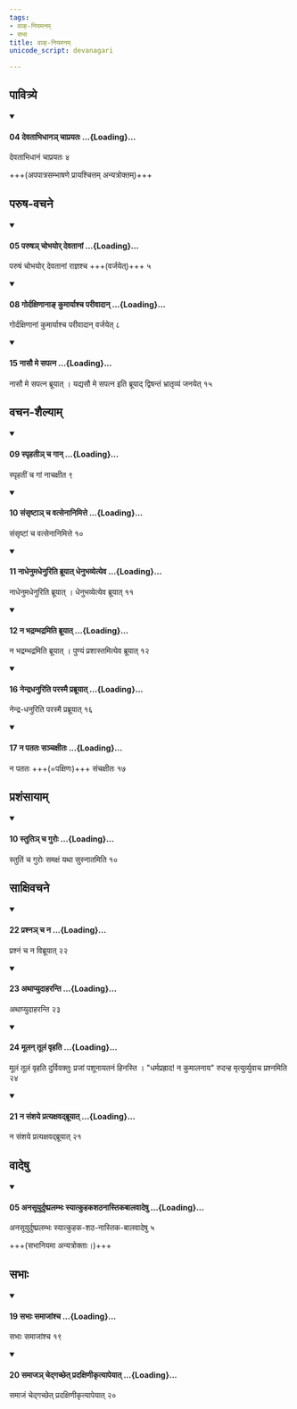 ```yaml
---
tags:
- वाक्-नियमनम्
- सभा
title: वाक्-नियमनम्
unicode_script: devanagari

---
```

## पावित्र्ये
<div class="js_include" newlevelforh1="4" unfilled url="/vedAH_yajuH/taittirIyam/sUtram/ApastambaH/dharma-sUtram/vishvAsa-prastutiH/1/11/31/04_devatAbhidhAna~n_chAprayataH.md">
<details open><summary><h4>04 देवताभिधानञ् चाप्रयतः ...{Loading}...</h4></summary>

देवताभिधानं चाप्रयतः ४
</details>
</div>
  
+++(अपपात्रसम्भाषणे प्रायश्चित्तम् अन्यत्रोक्तम्)+++

## परुष-वचने
<div class="js_include" newlevelforh1="4" unfilled url="/vedAH_yajuH/taittirIyam/sUtram/ApastambaH/dharma-sUtram/vishvAsa-prastutiH/1/11/31/05_paruSha~n_chobhayor_devatAnAM.md">
<details open><summary><h4>05 परुषञ् चोभयोर् देवतानां ...{Loading}...</h4></summary>

परुषं चोभयोर् देवतानां राज्ञश्च +++(वर्जयेत्)+++ ५
</details>
</div>
<div class="js_include" newlevelforh1="4" unfilled url="/vedAH_yajuH/taittirIyam/sUtram/ApastambaH/dharma-sUtram/vishvAsa-prastutiH/1/11/31/08_gordaxiNAnA~N_kumAryAshcha_parIvAdAn.md">
<details open><summary><h4>08 गोर्दक्षिणानाङ् कुमार्याश्च परीवादान् ...{Loading}...</h4></summary>

गोर्दक्षिणानां कुमार्याश्च परीवादान् वर्जयेत् ८
</details>
</div>
<div class="js_include" newlevelforh1="4" unfilled url="/vedAH_yajuH/taittirIyam/sUtram/ApastambaH/dharma-sUtram/vishvAsa-prastutiH/1/11/31/15_nAsau_me_sapatna.md">
<details open><summary><h4>15 नासौ मे सपत्न ...{Loading}...</h4></summary>

नासौ मे सपत्न ब्रूयात् । यद्यसौ मे सपत्न इति ब्रूयाद् द्विषन्तं भ्रातृव्यं जनयेत् १५
</details>
</div>
  

## वचन-शैल्याम्
<div class="js_include" newlevelforh1="4" unfilled url="/vedAH_yajuH/taittirIyam/sUtram/ApastambaH/dharma-sUtram/vishvAsa-prastutiH/1/11/31/09_spRhatI~n_cha_gAn.md">
<details open><summary><h4>09 स्पृहतीञ् च गान् ...{Loading}...</h4></summary>

स्पृहतीं च गां  नाचक्षीत ९
</details>
</div>
<div class="js_include" newlevelforh1="4" unfilled url="/vedAH_yajuH/taittirIyam/sUtram/ApastambaH/dharma-sUtram/vishvAsa-prastutiH/1/11/31/10_saMsRShTA~n_cha_vatsenAnimitte.md">
<details open><summary><h4>10 संसृष्टाञ् च वत्सेनानिमित्ते ...{Loading}...</h4></summary>

संसृष्टां च वत्सेनानिमित्ते १०
</details>
</div>
<div class="js_include" newlevelforh1="4" unfilled url="/vedAH_yajuH/taittirIyam/sUtram/ApastambaH/dharma-sUtram/vishvAsa-prastutiH/1/11/31/11_nAdhenumadhenuriti_brUyAt_dhenubhavyetyeva.md">
<details open><summary><h4>11 नाधेनुमधेनुरिति ब्रूयात् धेनुभव्येत्येव ...{Loading}...</h4></summary>

नाधेनुमधेनुरिति ब्रूयात् । धेनुभव्येत्येव ब्रूयात्  ११
</details>
</div>
<div class="js_include" newlevelforh1="4" unfilled url="/vedAH_yajuH/taittirIyam/sUtram/ApastambaH/dharma-sUtram/vishvAsa-prastutiH/1/11/31/12_na_bhadrambhadramiti_brUyAt.md">
<details open><summary><h4>12 न भद्रम्भद्रमिति ब्रूयात् ...{Loading}...</h4></summary>

न भद्रम्भद्रमिति ब्रूयात् । पुण्यं प्रशास्तमित्येव ब्रूयात् १२
</details>
</div>
<div class="js_include" newlevelforh1="4" unfilled url="/vedAH_yajuH/taittirIyam/sUtram/ApastambaH/dharma-sUtram/vishvAsa-prastutiH/1/11/31/16_nendradhanuriti_parasmai_prabrUyAt.md">
<details open><summary><h4>16 नेन्द्रधनुरिति परस्मै प्रब्रूयात् ...{Loading}...</h4></summary>

नेन्द्र-धनुरिति परस्मै प्रब्रूयात् १६
</details>
</div>
<div class="js_include" newlevelforh1="4" unfilled url="/vedAH_yajuH/taittirIyam/sUtram/ApastambaH/dharma-sUtram/vishvAsa-prastutiH/1/11/31/17_na_patataH_sanchaxItaH.md">
<details open><summary><h4>17 न पततः सञ्चक्षीतः ...{Loading}...</h4></summary>

न पततः +++(=पक्षिणः)+++ संचक्षीतः १७
</details>
</div>
  

## प्रशंसायाम्
<div class="js_include" newlevelforh1="4" unfilled url="/vedAH_yajuH/taittirIyam/sUtram/ApastambaH/dharma-sUtram/vishvAsa-prastutiH/1/11/32/10_stuti~n_cha_guroH.md">
<details open><summary><h4>10 स्तुतिञ् च गुरोः ...{Loading}...</h4></summary>

स्तुतिं च गुरोः समक्षं यथा सुस्नातमिति १०
</details>
</div>
  

## साक्षिवचने
<div class="js_include" newlevelforh1="4" unfilled url="/vedAH_yajuH/taittirIyam/sUtram/ApastambaH/dharma-sUtram/vishvAsa-prastutiH/1/11/32/22_prashna~n_cha_na.md">
<details open><summary><h4>22 प्रश्नञ् च न ...{Loading}...</h4></summary>

प्रश्नं च न विब्रूयात् २२
</details>
</div>
<div class="js_include" newlevelforh1="4" unfilled url="/vedAH_yajuH/taittirIyam/sUtram/ApastambaH/dharma-sUtram/vishvAsa-prastutiH/1/11/32/23_athApyudAharanti.md">
<details open><summary><h4>23 अथाप्युदाहरन्ति ...{Loading}...</h4></summary>

अथाप्युदाहरन्ति २३
</details>
</div>
<div class="js_include" newlevelforh1="4" unfilled url="/vedAH_yajuH/taittirIyam/sUtram/ApastambaH/dharma-sUtram/vishvAsa-prastutiH/1/11/32/24_mUlan_tUlaM_vRhati.md">
<details open><summary><h4>24 मूलन् तूलं वृहति ...{Loading}...</h4></summary>

मूलं तूलं वृहति दुर्विवक्तुः प्रजां पशूनायतनं हिनस्ति । "धर्मप्रह्राद! न कुमालनाय" रुदन्ह मृत्युर्व्युवाच प्रश्नमिति २४
</details>
</div>
<div class="js_include" newlevelforh1="4" unfilled url="/vedAH_yajuH/taittirIyam/sUtram/ApastambaH/dharma-sUtram/vishvAsa-prastutiH/2/05/12/21_na_saMshaye_pratyaxavadbrUyAt.md">
<details open><summary><h4>21 न संशये प्रत्यक्षवद्ब्रूयात् ...{Loading}...</h4></summary>

न संशये प्रत्यक्षवद्ब्रूयात् २१
</details>
</div>
  

## वादेषु
<div class="js_include" newlevelforh1="4" unfilled url="/vedAH_yajuH/taittirIyam/sUtram/ApastambaH/dharma-sUtram/vishvAsa-prastutiH/1/07/20/05_anasUyurduShpralambhaH_syAtkuhakashaThanAstikabAlavAdeShu.md">
<details open><summary><h4>05 अनसूयुर्दुष्प्रलम्भः स्यात्कुहकशठनास्तिकबालवादेषु ...{Loading}...</h4></summary>

अनसूयुर्दुष्प्रलम्भः स्यात्कुहक-शठ-नास्तिक-बालवादेषु ५
</details>
</div>
  
+++(सभानियमा अन्यत्रोक्ताः।)+++

## सभाः
<div class="js_include" newlevelforh1="4" unfilled url="/vedAH_yajuH/taittirIyam/sUtram/ApastambaH/dharma-sUtram/vishvAsa-prastutiH/1/11/32/19_sabhAH_samAjAMshcha.md">
<details open><summary><h4>19 सभाः समाजांश्च ...{Loading}...</h4></summary>

सभाः समाजांश्च १९
</details>
</div>
<div class="js_include" newlevelforh1="4" unfilled url="/vedAH_yajuH/taittirIyam/sUtram/ApastambaH/dharma-sUtram/vishvAsa-prastutiH/1/11/32/20_samAja~n_chedgachChet_pradaxiNIkRtyApeyAt.md">
<details open><summary><h4>20 समाजञ् चेद्गच्छेत् प्रदक्षिणीकृत्यापेयात् ...{Loading}...</h4></summary>

समाजं चेद्गच्छेत् प्रदक्षिणीकृत्यापेयात् २०
</details>
</div>
